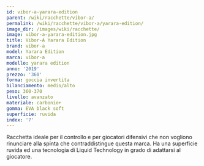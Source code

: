 ```yaml
---
id: vibor-a-yarara-edition
parent: /wiki/racchette/vibor-a/
permalink: /wiki/racchette/vibor-a/yarara-edition/
image_dir: /images/wiki/racchette/
image: vibor-a-yarara-edition.jpg
title: Vibor-A Yarara Edition
brand: vibor-a
model: Yarara Edition
marca: vibor-a
modello: yarara edition
anno: '2019'
prezzo: '360'
forma: goccia invertita
bilanciamento: medio/alto
peso: 360-370
livello: avanzato
materiale: carbonio+
gomma: EVA black soft
superficie: ruvida
index: '7'
---
```

Racchetta ideale per il controllo e per giocatori difensivi che non vogliono rinunciare alla spinta che contraddistingue questa marca. Ha una superficie ruvida ed una tecnologia di Liquid Technology in grado di adattarsi al giocatore.